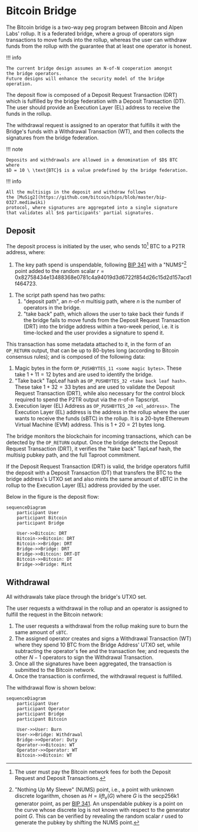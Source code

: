 # Bitcoin Bridge

The Bitcoin bridge is a two-way peg program between Bitcoin and Alpen Labs' rollup.
It is a federated bridge, where a group of operators
sign transactions to move funds into the rollup,
whereas the user can withdraw funds from the rollup with the guarantee
that at least one operator is honest.

!!! info

    The current bridge design assumes an N-of-N cooperation amongst
    the bridge operators.
    Future designs will enhance the security model of the bridge operation.

The deposit flow is composed of a Deposit Request Transaction (DRT)
which is fulfilled by the bridge federation with a Deposit Transaction (DT).
The user should provide an Execution Layer (EL) address to receive the funds
in the rollup.

The withdrawal request is assigned to an operator that fulfills it
with the Bridge's funds with a Withdrawal Transaction (WT),
and then collects the signatures from the bridge federation.

!!! note

    Deposits and withdrawals are allowed in a denomination of $D$ BTC where
    $D = 10 \ \text{BTC}$ is a value predefined by the bridge federation.

!!! info

    All the multisigs in the deposit and withdraw follows
    the [MuSig2](https://github.com/bitcoin/bips/blob/master/bip-0327.mediawiki)
    protocol, where signatures are aggregated into a single signature
    that validates all $n$ participants' partial signatures.

## Deposit

The deposit process is initiated by the user,
who sends 10[^fees] BTC to a P2TR address, where:

[^fees]: The user must pay the Bitcoin network fees for both the Deposit Request and Deposit Transactions.

1. The key path spend is unspendable, following
   [BIP 341](https://github.com/bitcoin/bips/blob/master/bip-0341.mediawiki#constructing-and-spending-taproot-outputs)
   with a "NUMS"[^nums] point added to the random scalar
   $r = \text{0x82758434e13488368e0781c4a94019d3d6722f854d26c15d2d157acd1f464723}$.

[^nums]:
    "Nothing Up My Sleeve" (NUMS) point,
    i.e., a point with unknown discrete logarithm, chosen as $H = lift_x(G)$
    where $G$ is the secp256k1 generator point,
    as per [BIP 341](https://github.com/bitcoin/bips/blob/master/bip-0341.mediawiki#constructing-and-spending-taproot-outputs).
    An unspendable pubkey is a point on the curve whose discrete log
    is not known with respect to the generator point $G$.
    This can be verified by revealing the random scalar $r$
    used to generate the pubkey by shifting the NUMS point.

1. The script path spend has two paths:
   1. "deposit path", an $n$-of-$n$ multisig path,
      where $n$ is the number of operators in the bridge.
   1. "take back" path,
      which allows the user to take back their funds if the bridge fails to
      move funds from the Deposit Request Transaction (DRT)
      into the bridge address within a two-week period,
      i.e. it is time-locked and the user provides a signature to spend it.

This transaction has some metadata attached to it, in the form of an `OP_RETURN`
output, that can be up to 80-bytes long (according to Bitcoin consensus rules);
and is composed of the following data:

1. Magic bytes in the form `OP_PUSHBYTES_11 <some magic bytes>`.
   These take $1 + 11 = 12$ bytes and are used to identify the bridge.
1. "Take back" TapLeaf hash as `OP_PUSHBYTES_32 <take back leaf hash>`.
   These take $1 + 32 = 33$ bytes and are used to validate the
   Deposit Request Transaction (DRT),
   while also necessary for the control block required
   to spend the P2TR output via the $n$-of-$n$ Tapscript.
1. Execution layer (EL) Address as `OP_PUSHBYTES_20 <el_address>`.
   The Execution Layer (EL) address is the address in the rollup where
   the user wants to receive the funds (sBTC) in the rollup.
   It is a 20-byte Ethereum Virtual Machine (EVM) address.
   This is $1 + 20 = 21$ bytes long.

The bridge monitors the blockchain for incoming transactions,
which can be detected by the `OP_RETURN` output.
Once the bridge detects the Deposit Request Transaction (DRT),
it verifies the "take back" TapLeaf hash, the multisig pubkey path,
and the full Taproot commitment.

If the Deposit Request Transaction (DRT) is valid,
the bridge operators fulfill the deposit with a Deposit Transaction (DT)
that transfers the BTC to the bridge address's UTXO set
and also mints the same amount of sBTC in the rollup to
the Execution Layer (EL) address provided by the user.

Below in the figure is the deposit flow:

```mermaid
sequenceDiagram
    participant User
    participant Bitcoin
    participant Bridge

    User->>Bitcoin: DRT
    Bitcoin->>Bitcoin: DRT
    Bitcoin->>Bridge: DRT
    Bridge->>Bridge: DRT
    Bridge->>Bitcoin: DRT-DT
    Bitcoin->>Bitcoin: DT
    Bridge->>Bridge: Mint
```

## Withdrawal

All withdrawals take place through the bridge's UTXO set.

The user requests a withdrawal in the rollup and an operator is assigned to
fulfill the request in the Bitcoin network:

1. The user requests a withdrawal from the rollup making sure to burn the
   same amount of `sBTC`.
1. The assigned operator creates and signs a Withdrawal Transaction
   (WT) where they spend 10 BTC from the Bridge Address' UTXO set,
   while subtracting the operator's fee and the transaction fee;
   and requests the other $N−1$ operators to sign
   the Withdrawal Transaction.
1. Once all the signatures have been aggregated, the transaction is submitted to
   the Bitcoin network.
1. Once the transaction is confirmed,
   the withdrawal request is fulfilled.

The withdrawal flow is shown below:

```mermaid
sequenceDiagram
    participant User
    participant Operator
    participant Bridge
    participant Bitcoin

    User->>User: Burn
    User->>Bridge: Withdrawal
    Bridge->>Operator: Duty
    Operator->>Bitcoin: WT
    Operator->>Operator: WT
    Bitcoin->>Bitcoin: WT
```
